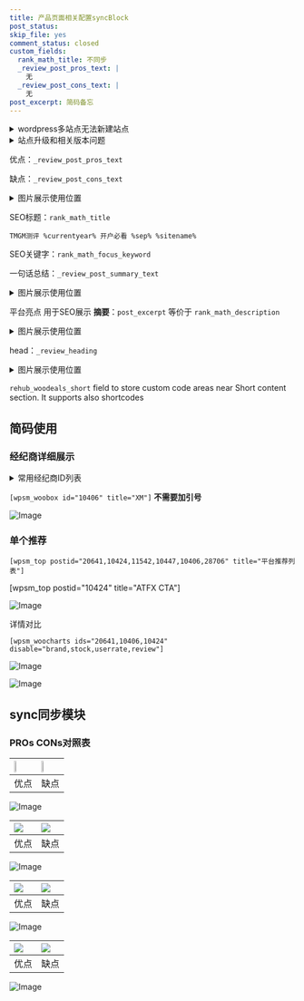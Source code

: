 ```yaml
---
title: 产品页面相关配置syncBlock
post_status: 
skip_file: yes
comment_status: closed
custom_fields:
  rank_math_title: 不同步
  _review_post_pros_text: |
    无
  _review_post_cons_text: |
    无
post_excerpt: 简码备忘
---
```

<details><summary>wordpress多站点无法新建站点</summary>

<li>和报错需要清理cookies一样的原因</li>
<li>wp-config.php里面<code>define( 'SUBDOMAIN_INSTALL', false );//子域名安装</code></li>
<li>新建子站点是用<code>define( 'SUBDOMAIN_INSTALL', true);//子域名安装</code> 完成以后，改成<code>false</code></li>
</details>

<details><summary>站点升级和相关版本问题</summary>

<p>wordpress：5.9.9
woocommerce：7.5.1
出现问题的地方：主题选项里面>><strong>Product layout >>compact style</strong></p>
<p>如何出现没有用过的字段 导致无法保存。先导出配置 然后进行修改，后面再次恢复即可。</p>
<p>出现部分字段无法显示时，需要返回默认布局后，对产品进行保存就好了。</p>
<p></p>
</details>

优点：`_review_post_pros_text`

缺点：`_review_post_cons_text`

<details><summary>图片展示使用位置</summary>

<img src="https://prod-files-secure.s3.us-west-2.amazonaws.com/39ed1227-6d7d-4570-be36-9ccd4a2c4241/f51d3d83-55d4-4bdf-9604-f37ec77ab556/Untitled.png?X-Amz-Algorithm=AWS4-HMAC-SHA256&X-Amz-Content-Sha256=UNSIGNED-PAYLOAD&X-Amz-Credential=ASIAZI2LB46645GWWMG3%2F20250602%2Fus-west-2%2Fs3%2Faws4_request&X-Amz-Date=20250602T045519Z&X-Amz-Expires=3600&X-Amz-Security-Token=IQoJb3JpZ2luX2VjEBwaCXVzLXdlc3QtMiJIMEYCIQCK%2FFCj5Xo0p4%2BgP0ZCxIe3ajglKyVBpdrK8WuqXjDmNQIhAL0o6k0uawSo7Gr9WrB8YuR10jxjKEV9eDat0TBgnPqbKogECOX%2F%2F%2F%2F%2F%2F%2F%2F%2F%2FwEQABoMNjM3NDIzMTgzODA1IgxwuGYEN4rG%2BuaTq9Mq3APkK7Ty8P42TRGOSQBsC4tFg%2BMAYXIqxg91Z8A28i25FxjEp67UntPhu22OO1YITCJzDlWKXQeWMbvRf26Qhywtgy%2Bn67vhqZobbCoFunXR6xwdu1%2BACYygHBg0TKzxiw%2BqQ3Pk8a80lSD%2BVCkZSz2YqfO33%2F3JmPJxrWCEDsAdZzhIfIeK9AbPkY%2BRyE4AEsUmLGYpXudbL1s0AvgO8YEJbkMCoExIdwOUokwsszZBTVllvIPaCbYstzzqWTdeEusgS6MDc540XaRIP8VxHJjR%2FB3CFKx2dpEQZp8C4ABPiE6yW%2FPHxzh%2FGS6neWWNc1c49v%2BFadjeXufhw1G1qyhFPlHS2EvKKCzlbKaXYYjNeeGnhz6679HIO%2ByISAngd%2BizEpbkXNP4hh8Rt543TFaF8DrSXv%2FxZOmU0IWHSimB9cwWcEcdEtYTIzP33a6OlNGRjCJSvwMutUCjF9TbwkNuyCbR34i%2Fx0%2F0mWs%2BswTNV1Sr6eAsDcQ8wxJMxt2DBW6OoQAgScd3WSwCprln%2BzsFXsT3p5t0CWkyjcp%2FZJtZSH7EKyMGBTzTzgsvECZ4G9EEbNAGDD%2BFmaWkIcyjKheQ%2F11Gzqkz8tuqV%2BO%2FZNU0hSEN9DTn0OIfXObXYDDdvfTBBjqkAfH%2F5jhGbgz%2BEOrNrFCk2YVQeZ0bcc5rDQ9I7R8T2kaGmBCifkvN9tQSB9Af61ws%2BrQEK0Ef2%2FWQwgOzWgr38hnrzFPr0RgZ4ZG3VtVtT%2F9cFjRiQ%2Bcn%2BrXtU2xBRrdsIF4R3B65Fplen%2BHg6tlmxEq5J2aL3e4Kzd2CpNzW4KywCObCT3meMYxHuaQmUVyvxdTk0b2DJwIHIgo0aPJwJIih3xAw&X-Amz-Signature=29ef4148feb4fb8a593e6301419c5dd084a4a008859c8ed15485fe61f5f0640c&X-Amz-SignedHeaders=host&x-id=GetObject" alt="Image">
</details>

SEO标题：`rank_math_title`

`TMGM测评 %currentyear% 开户必看 %sep% %sitename%`

SEO关键字：`rank_math_focus_keyword`

一句话总结：`_review_post_summary_text`

<details><summary>图片展示使用位置</summary>

<img src="https://prod-files-secure.s3.us-west-2.amazonaws.com/39ed1227-6d7d-4570-be36-9ccd4a2c4241/4b96a922-296c-4f4e-8630-d1c870cbce01/Untitled.png?X-Amz-Algorithm=AWS4-HMAC-SHA256&X-Amz-Content-Sha256=UNSIGNED-PAYLOAD&X-Amz-Credential=ASIAZI2LB466QTEIE4UD%2F20250602%2Fus-west-2%2Fs3%2Faws4_request&X-Amz-Date=20250602T045519Z&X-Amz-Expires=3600&X-Amz-Security-Token=IQoJb3JpZ2luX2VjEBwaCXVzLXdlc3QtMiJIMEYCIQCAAEuc9C2Hpc%2BXFKCDouxe8HuQVUacoDoOI%2FA17JWsYQIhAIOcerW%2BLemouaQUSbhVjETEwXK9Yfnju3Kb4U92vsFlKogECOX%2F%2F%2F%2F%2F%2F%2F%2F%2F%2FwEQABoMNjM3NDIzMTgzODA1Igxh1I8HDWUgUs9EUHwq3AMo1hFBfAC3mVMRBvuLjunoyZpJ2bS%2Fxl677TnfJjzIENvqfwCh4JOoISsCjEYzwtjKrQKFUdkaJipsQTS88RyvWzRiwe1z6C0A2NWWXlzVCuhDdhCH%2FJhZj2etE0lvsId1MDI59F2udA%2FDPJNCVTJSYcNKi3l7wcBkrqv5mg9WvYqzjemjYJrUnTVwyE0VPRNMOo9o5RKfZOBI0uIVI50unPDcn1uja6%2BHKViKlocHpHisQbHPvffWaEMQhmv%2FrsS5BQtFkgIjtj9c4yDVYnp%2BiDYA2KkAztUSNnk3tRm81RxZuFH%2FZ8hmX2xd3zkD5%2F8GPtkxwU1N466DGshf%2FM2rJ0rGVvBaZJMCYhQAWmxPQPfjLUHOwCDC0Babfaq9JRzryiTZsN3RxZL0y%2Bj2qFywo9pAe%2Bncj9la%2BRQY95MLnumSh9MU9YNpkmztYTZVYawAvCk7wSfI5G%2BjMWmcbguNw8O%2BdDazI4zlWd2M6D6B4UkRDmq5aGz8zz5ZzSj%2BeJJ%2BuVQ2UTC8fekozWd8lBMQ9iaCkf822%2Fb9qHr9I1oyPOPZeiT8wHMrkxcrsAkcgZ7VAd7hSeGhwBw9dF67FoevPbJNIbC9SQttRwb%2BipEwot7t4kAU4JyYf98i%2FDDzvfTBBjqkAemVv5Zj3JE8TAoyEcHj4bDGGdZLMWLIzl6zjwqiiFJ1HpmybqumirEXl34xXSqBM5NnRqCX1hKQYkfRpGzEHZZATGpVH7VPOn3bgCuTV9NDmWuwBFa9FqwdkhWIoo%2BoD9epSw17so3d0CeiexkUWTkL0Y3IHCdXX9U0WxUtuM%2FtcntbfICw89DZStjkYLvbRV0NulMa5rEyrdECJG9QmZ97NcBj&X-Amz-Signature=c7bd06bdbbbb29ee69142a88292e15d58ec18761ccb83369ae565dc75b68c263&X-Amz-SignedHeaders=host&x-id=GetObject" alt="Image">
</details>

平台亮点 用于SEO展示 **摘要**：`post_excerpt`  等价于 `rank_math_description`

<details><summary>图片展示使用位置</summary>

<img src="https://prod-files-secure.s3.us-west-2.amazonaws.com/39ed1227-6d7d-4570-be36-9ccd4a2c4241/1ee11f63-b60a-4dfe-a7a7-d58ff23b5d88/Untitled.png?X-Amz-Algorithm=AWS4-HMAC-SHA256&X-Amz-Content-Sha256=UNSIGNED-PAYLOAD&X-Amz-Credential=ASIAZI2LB466STOXKFR7%2F20250602%2Fus-west-2%2Fs3%2Faws4_request&X-Amz-Date=20250602T045523Z&X-Amz-Expires=3600&X-Amz-Security-Token=IQoJb3JpZ2luX2VjEBwaCXVzLXdlc3QtMiJHMEUCIQD5EpeVGl%2B%2BzLyEH5ek3D4ieFd%2B5G71L6uY7v%2FvWVNBiwIgAP9MamTOLH4F7B5F0%2F10toypBNIqwFPjfODXhKwOZosqiAQI5f%2F%2F%2F%2F%2F%2F%2F%2F%2F%2FARAAGgw2Mzc0MjMxODM4MDUiDEqGegrumUYzS0POrCrcA4A4zcWS4%2BDIq74cHncHwNZCxg80w3UIsYjot2kyN4vEuJii9ZGGVjTKTLtfwkURJX%2FLJnGBJiibPgdduIJ1Fkd9z0Eo6n0Si1yRxv%2Fyyin88PUZk7wnNY6lGxWE4uQvBeYSPnpid13vTQrGL%2BuVMe5igMGCtoIB4BUh0xKcZ6RHtaVrROPtQBi4213VWfX1OON5m%2BUUcqWvPE4ne1gO7LOHXkUpWdRZvc0WJLJ20HuidOg6v1XOkFfaZjR13qYOfyjucVFmtEvCEkSCZfwYyB69Zy6K6bTAIXKX0DfWWUlseZCSMUGKuEQdhstrGt4YPN6k3ZAjjf6%2FC3i7jzZoexZ7ro8AtFGeOEWM5FQJwiwdrJ7fktOjx9OrWgqBqJjlnWJsf6sBRBqCsokJ3uPtTT1FuSNdUou6PwL9eHYn%2BcJGYw%2B%2FUx3PIPq6rNvbiPiWoZktqcGD4oL%2BAWjYMbLB3t60xMnGvILJFpbDUPTojugqrZw34Odq8RzJQ%2Fbz5HWoLjlxrdbXiyBvSiKP7hx9C3seblwYXp2aZwvB6bZ%2Bm7g9L1sKIKle%2BNOqRAa24VESpgHM2i1x8OQpNevCsE46QNzyzscK5XobBbivl18rQSy2bAyI5r37hTRRuSyZMNG99MEGOqUBFU9qXO1mUDOEQwuxBdPvJGhKeM7ksGxpi56Wy2G%2FOsHi9LiAv4jj849R%2BDJyYXwdCQuxcI5Ck4Hppf%2Ba4jOMO8wYIWuyHCZypVbMJ9hZXqCxYLw3P2heAzFVzSV7J9CjL%2Bxikz7tuxEQFY9z7DvYrIewBBr78mxgw8rJNN605NlK1KZKexzK2SgGnrggOWLb0rhp5vnR6aG02PMBVgV%2Fo0PRDlgA&X-Amz-Signature=785c64646c121772b6bd51e4b97e2a3a18c4f6ce9eabfbb4b2e6cf5f83a5c98d&X-Amz-SignedHeaders=host&x-id=GetObject" alt="Image">
<img src="https://prod-files-secure.s3.us-west-2.amazonaws.com/39ed1227-6d7d-4570-be36-9ccd4a2c4241/ad4118b5-78d8-4fbe-801e-3b29b5d99c01/Untitled.png?X-Amz-Algorithm=AWS4-HMAC-SHA256&X-Amz-Content-Sha256=UNSIGNED-PAYLOAD&X-Amz-Credential=ASIAZI2LB466STOXKFR7%2F20250602%2Fus-west-2%2Fs3%2Faws4_request&X-Amz-Date=20250602T045523Z&X-Amz-Expires=3600&X-Amz-Security-Token=IQoJb3JpZ2luX2VjEBwaCXVzLXdlc3QtMiJHMEUCIQD5EpeVGl%2B%2BzLyEH5ek3D4ieFd%2B5G71L6uY7v%2FvWVNBiwIgAP9MamTOLH4F7B5F0%2F10toypBNIqwFPjfODXhKwOZosqiAQI5f%2F%2F%2F%2F%2F%2F%2F%2F%2F%2FARAAGgw2Mzc0MjMxODM4MDUiDEqGegrumUYzS0POrCrcA4A4zcWS4%2BDIq74cHncHwNZCxg80w3UIsYjot2kyN4vEuJii9ZGGVjTKTLtfwkURJX%2FLJnGBJiibPgdduIJ1Fkd9z0Eo6n0Si1yRxv%2Fyyin88PUZk7wnNY6lGxWE4uQvBeYSPnpid13vTQrGL%2BuVMe5igMGCtoIB4BUh0xKcZ6RHtaVrROPtQBi4213VWfX1OON5m%2BUUcqWvPE4ne1gO7LOHXkUpWdRZvc0WJLJ20HuidOg6v1XOkFfaZjR13qYOfyjucVFmtEvCEkSCZfwYyB69Zy6K6bTAIXKX0DfWWUlseZCSMUGKuEQdhstrGt4YPN6k3ZAjjf6%2FC3i7jzZoexZ7ro8AtFGeOEWM5FQJwiwdrJ7fktOjx9OrWgqBqJjlnWJsf6sBRBqCsokJ3uPtTT1FuSNdUou6PwL9eHYn%2BcJGYw%2B%2FUx3PIPq6rNvbiPiWoZktqcGD4oL%2BAWjYMbLB3t60xMnGvILJFpbDUPTojugqrZw34Odq8RzJQ%2Fbz5HWoLjlxrdbXiyBvSiKP7hx9C3seblwYXp2aZwvB6bZ%2Bm7g9L1sKIKle%2BNOqRAa24VESpgHM2i1x8OQpNevCsE46QNzyzscK5XobBbivl18rQSy2bAyI5r37hTRRuSyZMNG99MEGOqUBFU9qXO1mUDOEQwuxBdPvJGhKeM7ksGxpi56Wy2G%2FOsHi9LiAv4jj849R%2BDJyYXwdCQuxcI5Ck4Hppf%2Ba4jOMO8wYIWuyHCZypVbMJ9hZXqCxYLw3P2heAzFVzSV7J9CjL%2Bxikz7tuxEQFY9z7DvYrIewBBr78mxgw8rJNN605NlK1KZKexzK2SgGnrggOWLb0rhp5vnR6aG02PMBVgV%2Fo0PRDlgA&X-Amz-Signature=6be6b07b8a9502fc950c7c9aaa82eaebd494348dd9118648e225bef7081916ee&X-Amz-SignedHeaders=host&x-id=GetObject" alt="Image">
<img src="https://prod-files-secure.s3.us-west-2.amazonaws.com/39ed1227-6d7d-4570-be36-9ccd4a2c4241/a38cf7c9-a79c-4b64-9e94-13589fe0758b/Untitled.png?X-Amz-Algorithm=AWS4-HMAC-SHA256&X-Amz-Content-Sha256=UNSIGNED-PAYLOAD&X-Amz-Credential=ASIAZI2LB466STOXKFR7%2F20250602%2Fus-west-2%2Fs3%2Faws4_request&X-Amz-Date=20250602T045523Z&X-Amz-Expires=3600&X-Amz-Security-Token=IQoJb3JpZ2luX2VjEBwaCXVzLXdlc3QtMiJHMEUCIQD5EpeVGl%2B%2BzLyEH5ek3D4ieFd%2B5G71L6uY7v%2FvWVNBiwIgAP9MamTOLH4F7B5F0%2F10toypBNIqwFPjfODXhKwOZosqiAQI5f%2F%2F%2F%2F%2F%2F%2F%2F%2F%2FARAAGgw2Mzc0MjMxODM4MDUiDEqGegrumUYzS0POrCrcA4A4zcWS4%2BDIq74cHncHwNZCxg80w3UIsYjot2kyN4vEuJii9ZGGVjTKTLtfwkURJX%2FLJnGBJiibPgdduIJ1Fkd9z0Eo6n0Si1yRxv%2Fyyin88PUZk7wnNY6lGxWE4uQvBeYSPnpid13vTQrGL%2BuVMe5igMGCtoIB4BUh0xKcZ6RHtaVrROPtQBi4213VWfX1OON5m%2BUUcqWvPE4ne1gO7LOHXkUpWdRZvc0WJLJ20HuidOg6v1XOkFfaZjR13qYOfyjucVFmtEvCEkSCZfwYyB69Zy6K6bTAIXKX0DfWWUlseZCSMUGKuEQdhstrGt4YPN6k3ZAjjf6%2FC3i7jzZoexZ7ro8AtFGeOEWM5FQJwiwdrJ7fktOjx9OrWgqBqJjlnWJsf6sBRBqCsokJ3uPtTT1FuSNdUou6PwL9eHYn%2BcJGYw%2B%2FUx3PIPq6rNvbiPiWoZktqcGD4oL%2BAWjYMbLB3t60xMnGvILJFpbDUPTojugqrZw34Odq8RzJQ%2Fbz5HWoLjlxrdbXiyBvSiKP7hx9C3seblwYXp2aZwvB6bZ%2Bm7g9L1sKIKle%2BNOqRAa24VESpgHM2i1x8OQpNevCsE46QNzyzscK5XobBbivl18rQSy2bAyI5r37hTRRuSyZMNG99MEGOqUBFU9qXO1mUDOEQwuxBdPvJGhKeM7ksGxpi56Wy2G%2FOsHi9LiAv4jj849R%2BDJyYXwdCQuxcI5Ck4Hppf%2Ba4jOMO8wYIWuyHCZypVbMJ9hZXqCxYLw3P2heAzFVzSV7J9CjL%2Bxikz7tuxEQFY9z7DvYrIewBBr78mxgw8rJNN605NlK1KZKexzK2SgGnrggOWLb0rhp5vnR6aG02PMBVgV%2Fo0PRDlgA&X-Amz-Signature=095ed906f181609d660024c911b177d88b9d8eee390b95dc60813cce6dc5da85&X-Amz-SignedHeaders=host&x-id=GetObject" alt="Image">
<img src="https://prod-files-secure.s3.us-west-2.amazonaws.com/39ed1227-6d7d-4570-be36-9ccd4a2c4241/7da6fc1e-d2ac-42ae-8c75-cb5749aa18f6/Untitled.png?X-Amz-Algorithm=AWS4-HMAC-SHA256&X-Amz-Content-Sha256=UNSIGNED-PAYLOAD&X-Amz-Credential=ASIAZI2LB466STOXKFR7%2F20250602%2Fus-west-2%2Fs3%2Faws4_request&X-Amz-Date=20250602T045523Z&X-Amz-Expires=3600&X-Amz-Security-Token=IQoJb3JpZ2luX2VjEBwaCXVzLXdlc3QtMiJHMEUCIQD5EpeVGl%2B%2BzLyEH5ek3D4ieFd%2B5G71L6uY7v%2FvWVNBiwIgAP9MamTOLH4F7B5F0%2F10toypBNIqwFPjfODXhKwOZosqiAQI5f%2F%2F%2F%2F%2F%2F%2F%2F%2F%2FARAAGgw2Mzc0MjMxODM4MDUiDEqGegrumUYzS0POrCrcA4A4zcWS4%2BDIq74cHncHwNZCxg80w3UIsYjot2kyN4vEuJii9ZGGVjTKTLtfwkURJX%2FLJnGBJiibPgdduIJ1Fkd9z0Eo6n0Si1yRxv%2Fyyin88PUZk7wnNY6lGxWE4uQvBeYSPnpid13vTQrGL%2BuVMe5igMGCtoIB4BUh0xKcZ6RHtaVrROPtQBi4213VWfX1OON5m%2BUUcqWvPE4ne1gO7LOHXkUpWdRZvc0WJLJ20HuidOg6v1XOkFfaZjR13qYOfyjucVFmtEvCEkSCZfwYyB69Zy6K6bTAIXKX0DfWWUlseZCSMUGKuEQdhstrGt4YPN6k3ZAjjf6%2FC3i7jzZoexZ7ro8AtFGeOEWM5FQJwiwdrJ7fktOjx9OrWgqBqJjlnWJsf6sBRBqCsokJ3uPtTT1FuSNdUou6PwL9eHYn%2BcJGYw%2B%2FUx3PIPq6rNvbiPiWoZktqcGD4oL%2BAWjYMbLB3t60xMnGvILJFpbDUPTojugqrZw34Odq8RzJQ%2Fbz5HWoLjlxrdbXiyBvSiKP7hx9C3seblwYXp2aZwvB6bZ%2Bm7g9L1sKIKle%2BNOqRAa24VESpgHM2i1x8OQpNevCsE46QNzyzscK5XobBbivl18rQSy2bAyI5r37hTRRuSyZMNG99MEGOqUBFU9qXO1mUDOEQwuxBdPvJGhKeM7ksGxpi56Wy2G%2FOsHi9LiAv4jj849R%2BDJyYXwdCQuxcI5Ck4Hppf%2Ba4jOMO8wYIWuyHCZypVbMJ9hZXqCxYLw3P2heAzFVzSV7J9CjL%2Bxikz7tuxEQFY9z7DvYrIewBBr78mxgw8rJNN605NlK1KZKexzK2SgGnrggOWLb0rhp5vnR6aG02PMBVgV%2Fo0PRDlgA&X-Amz-Signature=96e1e7ea50377146cc6d20bc88f9f2796995df036b02a63bbc6d70cc9787be84&X-Amz-SignedHeaders=host&x-id=GetObject" alt="Image">
<img src="https://prod-files-secure.s3.us-west-2.amazonaws.com/39ed1227-6d7d-4570-be36-9ccd4a2c4241/7e97f40a-eaee-47f5-b2f9-475f96808fa7/Untitled.png?X-Amz-Algorithm=AWS4-HMAC-SHA256&X-Amz-Content-Sha256=UNSIGNED-PAYLOAD&X-Amz-Credential=ASIAZI2LB466STOXKFR7%2F20250602%2Fus-west-2%2Fs3%2Faws4_request&X-Amz-Date=20250602T045523Z&X-Amz-Expires=3600&X-Amz-Security-Token=IQoJb3JpZ2luX2VjEBwaCXVzLXdlc3QtMiJHMEUCIQD5EpeVGl%2B%2BzLyEH5ek3D4ieFd%2B5G71L6uY7v%2FvWVNBiwIgAP9MamTOLH4F7B5F0%2F10toypBNIqwFPjfODXhKwOZosqiAQI5f%2F%2F%2F%2F%2F%2F%2F%2F%2F%2FARAAGgw2Mzc0MjMxODM4MDUiDEqGegrumUYzS0POrCrcA4A4zcWS4%2BDIq74cHncHwNZCxg80w3UIsYjot2kyN4vEuJii9ZGGVjTKTLtfwkURJX%2FLJnGBJiibPgdduIJ1Fkd9z0Eo6n0Si1yRxv%2Fyyin88PUZk7wnNY6lGxWE4uQvBeYSPnpid13vTQrGL%2BuVMe5igMGCtoIB4BUh0xKcZ6RHtaVrROPtQBi4213VWfX1OON5m%2BUUcqWvPE4ne1gO7LOHXkUpWdRZvc0WJLJ20HuidOg6v1XOkFfaZjR13qYOfyjucVFmtEvCEkSCZfwYyB69Zy6K6bTAIXKX0DfWWUlseZCSMUGKuEQdhstrGt4YPN6k3ZAjjf6%2FC3i7jzZoexZ7ro8AtFGeOEWM5FQJwiwdrJ7fktOjx9OrWgqBqJjlnWJsf6sBRBqCsokJ3uPtTT1FuSNdUou6PwL9eHYn%2BcJGYw%2B%2FUx3PIPq6rNvbiPiWoZktqcGD4oL%2BAWjYMbLB3t60xMnGvILJFpbDUPTojugqrZw34Odq8RzJQ%2Fbz5HWoLjlxrdbXiyBvSiKP7hx9C3seblwYXp2aZwvB6bZ%2Bm7g9L1sKIKle%2BNOqRAa24VESpgHM2i1x8OQpNevCsE46QNzyzscK5XobBbivl18rQSy2bAyI5r37hTRRuSyZMNG99MEGOqUBFU9qXO1mUDOEQwuxBdPvJGhKeM7ksGxpi56Wy2G%2FOsHi9LiAv4jj849R%2BDJyYXwdCQuxcI5Ck4Hppf%2Ba4jOMO8wYIWuyHCZypVbMJ9hZXqCxYLw3P2heAzFVzSV7J9CjL%2Bxikz7tuxEQFY9z7DvYrIewBBr78mxgw8rJNN605NlK1KZKexzK2SgGnrggOWLb0rhp5vnR6aG02PMBVgV%2Fo0PRDlgA&X-Amz-Signature=8d90b88a7b8325c9d0476d61a48b069499bfcc87ec9e63308a427933b115fee1&X-Amz-SignedHeaders=host&x-id=GetObject" alt="Image">
</details>

head：`_review_heading`

<details><summary>图片展示使用位置</summary>

<img src="https://prod-files-secure.s3.us-west-2.amazonaws.com/39ed1227-6d7d-4570-be36-9ccd4a2c4241/3a4650ad-9887-415c-889a-edd51fa54f27/Untitled.png?X-Amz-Algorithm=AWS4-HMAC-SHA256&X-Amz-Content-Sha256=UNSIGNED-PAYLOAD&X-Amz-Credential=ASIAZI2LB466YUJW7NYY%2F20250602%2Fus-west-2%2Fs3%2Faws4_request&X-Amz-Date=20250602T045523Z&X-Amz-Expires=3600&X-Amz-Security-Token=IQoJb3JpZ2luX2VjEBwaCXVzLXdlc3QtMiJHMEUCIHgIyoeuf0MnqsJAgTzUsHs%2FsLoBFQPq68UKeiYFY6cwAiEAgiGrwlnfjz0XxHEIhyv0xhdj3HpgqpUELmjurfO2EcYqiAQI5f%2F%2F%2F%2F%2F%2F%2F%2F%2F%2FARAAGgw2Mzc0MjMxODM4MDUiDFD1cxacOenQrZwvHyrcA%2FjmR2VZe30Bt5QtLcPoPk%2BuyQFh5ZPfcAFpkp4gqgud6zJ9mn%2BDUYPPUa2i8b4xmmgQkB8zRC87xOcPQCfKZR7ybvBjKng8ejuYIsVjhZ8G3FraMu23LPq3Aq1YTDkgtdpjF0wBY4I1FNjzW77YJSVyUV4mIfVKqJTWeIKIK0fjFCDgApN7zK6RKz7xdPKAQGljeBvTynlfxEBfQ8g9N6d9F9FE%2B1uv%2B3nPTvV4XidkylJNlOgWxTvCQqf87wH%2F39yt4%2F5PYyJALDPCHOwKituol9ggN6ULtOHAjKj%2BQxDWDGu1bfhzkVCH2Y3ADZ81X2bYjF5d03Jdb1Qhpyc83nD0kLoZ%2FfgYOByH61UG0SlKxPtp%2F96GtbAVLV1lb91SXeR8S0ToRzhabKcjzHUYhqM1qHG098WgBfafWB6q2F8IrJsFeMy24ldnXqM1f7oja4vTUmm5TZJS87u9bjGg8ntRk60uaNv59lTnt%2FoaxW%2BxpHnwwtFfKat5erWG5veuHQFcUVJBxWvOPbw%2BWs%2BV%2BKp%2BJmgL2X895xqT5H39fjmBb7sugaFZGVQjkq42rrIpnVsIRPxHHO8ILmaFpgnXj3neuwGtpBORtXG5hWJpEveHvUlqPRLYXsK%2FKjCMMKO99MEGOqUBzb3LezD5bDZil2B%2BJR0vUf0IT2D8NfDTWsgeH2YozOFrAF0UjCjQicdX1FSd0Lo684G8gJL0JtEaLWCtd8wxRvhR7ML86u%2FqH73%2Bxw58tsaHvr%2Bavhiwf%2BpgypG6yeaiT%2FkbDI8xdBj4VsVXwPkzfj26hWIYbT9iZdBBaWSz6aYwDJP0oNbzLytEQStYZipSjrjBNwAv1hI0MkFvF4HRZpTdOtzb&X-Amz-Signature=db4d331d5fa21c8abd0850d777d75b30ee379123d4fd49891dfa337098b5fc8d&X-Amz-SignedHeaders=host&x-id=GetObject" alt="Image">
</details>

`rehub_woodeals_short`	field to store custom code areas near Short content section. It supports also shortcodes



## 简码使用

### 经纪商详细展示

<details><summary>常用经纪商ID列表</summary>

<pre><code class="php">嘉盛 ===> 20641  [wpsm_woobox id="20641" title="嘉盛"]
易信easymarkets ===> 11542  [wpsm_woobox id="11542" title="易信easymarkets"]
ATFX外汇 ===> 10424  [wpsm_woobox id="10424" title="ATFX"]
XM ===> 10406  [wpsm_woobox id="10406" title="XM"]
TMGM ===> 29622  [wpsm_woobox id="29622" title="TMGM"]
HYCM ===> 10447  [wpsm_woobox id="10447" title="HYCM"]
fpmarkets澳福外汇 ===> 20639  [wpsm_woobox id="20639" title="fpmarkets澳福外汇"]</code></pre>
</details>

`[wpsm_woobox id="10406" title="XM"]` **不需要加引号**

![Image](https://prod-files-secure.s3.us-west-2.amazonaws.com/39ed1227-6d7d-4570-be36-9ccd4a2c4241/4f898f9d-0fa7-4e43-acd3-ac6bc7be575a/Untitled.png?X-Amz-Algorithm=AWS4-HMAC-SHA256&X-Amz-Content-Sha256=UNSIGNED-PAYLOAD&X-Amz-Credential=ASIAZI2LB466URZ6CS2F%2F20250602%2Fus-west-2%2Fs3%2Faws4_request&X-Amz-Date=20250602T045517Z&X-Amz-Expires=3600&X-Amz-Security-Token=IQoJb3JpZ2luX2VjEBwaCXVzLXdlc3QtMiJGMEQCIEhd%2FcQ5ZkvFovURhb%2ByNKKsFuNrKFjGEkvaKh%2Byp7RSAiB9UriDmGSFWYcgCKkMgXCToYvu7WpctFRQZwar694sGiqIBAjl%2F%2F%2F%2F%2F%2F%2F%2F%2F%2F8BEAAaDDYzNzQyMzE4MzgwNSIM5tqK5zqw0XyiAW17KtwDFcYcChUeDKwhTuFYB81QePdoP2xFBwBS2JIyTjBxRnEHSfmhlMC2GCoTHeS8r1Stds77iK6OEtsEBeYSz8K8gklcyKd%2FTPQ8DcXZ4Jm4w%2BPzYd1SsEWf33cMvrHMqcjWxgz8%2B%2BYN8U4S56YiIUTxaPn85UtSKg6%2BBxVwfEXVBJhry8lr6vmwxBZfELrj%2FMXLYTbt4oMgBKFr8OUWkvQQL5UC%2B0THsejf5j5ifF%2FcFt3TK%2FT7xdTsSkZ5b3H5eburHc0pxPffPbtv2xbbb1cGcONU44mhdzmaQkn9PZAOK4akNenNqRzARts2uGqZ5b8dHB9qVJI2AiGDWfJ23JVFWbr7kJeRBgwSX8M3MaT612pBO4OvVnKptWQwHErmdrfj1YU%2B7CvSKrTGlBD9B6iHqOJ5LXRu%2B2DS2U%2BZEBS5CISFCIV0M9zYGf5xGnkfcscj6aDbJFZ547lKNndqjYYFUoTZRADob0GRk82XJshZm%2FTp0YC1BOKg5O%2BEu2IZMnfc4MihfUyXH2Xl49jYJ5%2FXexbGbyCUCDvJxAY3ZVFlGwMu1L%2FkKKPzIKwops2qOKp%2F00SnUo19hL0ik8vOrDkl7RSQ8ljQ2%2FOepK8XFxCCYkRt1MeuhaOa1r9vZq0wvb30wQY6pgFMEIdHwPxHR%2BTit7xQTFRyEHZBMoItBTHZsnoz2SQ5GWS5U88GYxHIUsCVyE6V9%2FChceD2njiLAX6%2BmwlbI3sE0tXBjnHdPoH7XvHehiPNIaJ7cT4XyMvmQ2ZVj2WJWfocYO0t5b7Poj9IVzkGTW%2FwUsZ3tB0pQQROVNVRgb1cX9Vy3cWePOvpLj2Nl1PiEzvhDKjsQBanKu0hx%2FFMx057dpybtAW4&X-Amz-Signature=d3c37083def6922048af980102b089a7e7b25b5f02265adff1e0d45f46fca65a&X-Amz-SignedHeaders=host&x-id=GetObject)

### 单个推荐
`[wpsm_top postid="20641,10424,11542,10447,10406,28706" title="平台推荐列表"]`

[wpsm_top postid="10424" title="ATFX CTA"]

![Image](https://prod-files-secure.s3.us-west-2.amazonaws.com/39ed1227-6d7d-4570-be36-9ccd4a2c4241/5ac620dc-51a8-48b6-b55d-91f47299193c/Untitled.png?X-Amz-Algorithm=AWS4-HMAC-SHA256&X-Amz-Content-Sha256=UNSIGNED-PAYLOAD&X-Amz-Credential=ASIAZI2LB466URZ6CS2F%2F20250602%2Fus-west-2%2Fs3%2Faws4_request&X-Amz-Date=20250602T045517Z&X-Amz-Expires=3600&X-Amz-Security-Token=IQoJb3JpZ2luX2VjEBwaCXVzLXdlc3QtMiJGMEQCIEhd%2FcQ5ZkvFovURhb%2ByNKKsFuNrKFjGEkvaKh%2Byp7RSAiB9UriDmGSFWYcgCKkMgXCToYvu7WpctFRQZwar694sGiqIBAjl%2F%2F%2F%2F%2F%2F%2F%2F%2F%2F8BEAAaDDYzNzQyMzE4MzgwNSIM5tqK5zqw0XyiAW17KtwDFcYcChUeDKwhTuFYB81QePdoP2xFBwBS2JIyTjBxRnEHSfmhlMC2GCoTHeS8r1Stds77iK6OEtsEBeYSz8K8gklcyKd%2FTPQ8DcXZ4Jm4w%2BPzYd1SsEWf33cMvrHMqcjWxgz8%2B%2BYN8U4S56YiIUTxaPn85UtSKg6%2BBxVwfEXVBJhry8lr6vmwxBZfELrj%2FMXLYTbt4oMgBKFr8OUWkvQQL5UC%2B0THsejf5j5ifF%2FcFt3TK%2FT7xdTsSkZ5b3H5eburHc0pxPffPbtv2xbbb1cGcONU44mhdzmaQkn9PZAOK4akNenNqRzARts2uGqZ5b8dHB9qVJI2AiGDWfJ23JVFWbr7kJeRBgwSX8M3MaT612pBO4OvVnKptWQwHErmdrfj1YU%2B7CvSKrTGlBD9B6iHqOJ5LXRu%2B2DS2U%2BZEBS5CISFCIV0M9zYGf5xGnkfcscj6aDbJFZ547lKNndqjYYFUoTZRADob0GRk82XJshZm%2FTp0YC1BOKg5O%2BEu2IZMnfc4MihfUyXH2Xl49jYJ5%2FXexbGbyCUCDvJxAY3ZVFlGwMu1L%2FkKKPzIKwops2qOKp%2F00SnUo19hL0ik8vOrDkl7RSQ8ljQ2%2FOepK8XFxCCYkRt1MeuhaOa1r9vZq0wvb30wQY6pgFMEIdHwPxHR%2BTit7xQTFRyEHZBMoItBTHZsnoz2SQ5GWS5U88GYxHIUsCVyE6V9%2FChceD2njiLAX6%2BmwlbI3sE0tXBjnHdPoH7XvHehiPNIaJ7cT4XyMvmQ2ZVj2WJWfocYO0t5b7Poj9IVzkGTW%2FwUsZ3tB0pQQROVNVRgb1cX9Vy3cWePOvpLj2Nl1PiEzvhDKjsQBanKu0hx%2FFMx057dpybtAW4&X-Amz-Signature=b2a842fb368b4b8c1c9953db2790c6d1c2f7e7457201323d795bf6e946deed1a&X-Amz-SignedHeaders=host&x-id=GetObject)

详情对比

`[wpsm_woocharts ids="20641,10406,10424" disable="brand,stock,userrate,review"]`

![Image](https://prod-files-secure.s3.us-west-2.amazonaws.com/39ed1227-6d7d-4570-be36-9ccd4a2c4241/bf3ba45f-b9f3-4295-8aef-b4a495fd25f4/Untitled.png?X-Amz-Algorithm=AWS4-HMAC-SHA256&X-Amz-Content-Sha256=UNSIGNED-PAYLOAD&X-Amz-Credential=ASIAZI2LB466URZ6CS2F%2F20250602%2Fus-west-2%2Fs3%2Faws4_request&X-Amz-Date=20250602T045517Z&X-Amz-Expires=3600&X-Amz-Security-Token=IQoJb3JpZ2luX2VjEBwaCXVzLXdlc3QtMiJGMEQCIEhd%2FcQ5ZkvFovURhb%2ByNKKsFuNrKFjGEkvaKh%2Byp7RSAiB9UriDmGSFWYcgCKkMgXCToYvu7WpctFRQZwar694sGiqIBAjl%2F%2F%2F%2F%2F%2F%2F%2F%2F%2F8BEAAaDDYzNzQyMzE4MzgwNSIM5tqK5zqw0XyiAW17KtwDFcYcChUeDKwhTuFYB81QePdoP2xFBwBS2JIyTjBxRnEHSfmhlMC2GCoTHeS8r1Stds77iK6OEtsEBeYSz8K8gklcyKd%2FTPQ8DcXZ4Jm4w%2BPzYd1SsEWf33cMvrHMqcjWxgz8%2B%2BYN8U4S56YiIUTxaPn85UtSKg6%2BBxVwfEXVBJhry8lr6vmwxBZfELrj%2FMXLYTbt4oMgBKFr8OUWkvQQL5UC%2B0THsejf5j5ifF%2FcFt3TK%2FT7xdTsSkZ5b3H5eburHc0pxPffPbtv2xbbb1cGcONU44mhdzmaQkn9PZAOK4akNenNqRzARts2uGqZ5b8dHB9qVJI2AiGDWfJ23JVFWbr7kJeRBgwSX8M3MaT612pBO4OvVnKptWQwHErmdrfj1YU%2B7CvSKrTGlBD9B6iHqOJ5LXRu%2B2DS2U%2BZEBS5CISFCIV0M9zYGf5xGnkfcscj6aDbJFZ547lKNndqjYYFUoTZRADob0GRk82XJshZm%2FTp0YC1BOKg5O%2BEu2IZMnfc4MihfUyXH2Xl49jYJ5%2FXexbGbyCUCDvJxAY3ZVFlGwMu1L%2FkKKPzIKwops2qOKp%2F00SnUo19hL0ik8vOrDkl7RSQ8ljQ2%2FOepK8XFxCCYkRt1MeuhaOa1r9vZq0wvb30wQY6pgFMEIdHwPxHR%2BTit7xQTFRyEHZBMoItBTHZsnoz2SQ5GWS5U88GYxHIUsCVyE6V9%2FChceD2njiLAX6%2BmwlbI3sE0tXBjnHdPoH7XvHehiPNIaJ7cT4XyMvmQ2ZVj2WJWfocYO0t5b7Poj9IVzkGTW%2FwUsZ3tB0pQQROVNVRgb1cX9Vy3cWePOvpLj2Nl1PiEzvhDKjsQBanKu0hx%2FFMx057dpybtAW4&X-Amz-Signature=1f088c0da2db9239eb906304bee5882a1c7eb34ff3a332a2e49411a3139f20d8&X-Amz-SignedHeaders=host&x-id=GetObject)

![Image](https://prod-files-secure.s3.us-west-2.amazonaws.com/39ed1227-6d7d-4570-be36-9ccd4a2c4241/30bc56ef-f383-4b48-9768-2ebc9e436ec0/Untitled.png?X-Amz-Algorithm=AWS4-HMAC-SHA256&X-Amz-Content-Sha256=UNSIGNED-PAYLOAD&X-Amz-Credential=ASIAZI2LB466URZ6CS2F%2F20250602%2Fus-west-2%2Fs3%2Faws4_request&X-Amz-Date=20250602T045517Z&X-Amz-Expires=3600&X-Amz-Security-Token=IQoJb3JpZ2luX2VjEBwaCXVzLXdlc3QtMiJGMEQCIEhd%2FcQ5ZkvFovURhb%2ByNKKsFuNrKFjGEkvaKh%2Byp7RSAiB9UriDmGSFWYcgCKkMgXCToYvu7WpctFRQZwar694sGiqIBAjl%2F%2F%2F%2F%2F%2F%2F%2F%2F%2F8BEAAaDDYzNzQyMzE4MzgwNSIM5tqK5zqw0XyiAW17KtwDFcYcChUeDKwhTuFYB81QePdoP2xFBwBS2JIyTjBxRnEHSfmhlMC2GCoTHeS8r1Stds77iK6OEtsEBeYSz8K8gklcyKd%2FTPQ8DcXZ4Jm4w%2BPzYd1SsEWf33cMvrHMqcjWxgz8%2B%2BYN8U4S56YiIUTxaPn85UtSKg6%2BBxVwfEXVBJhry8lr6vmwxBZfELrj%2FMXLYTbt4oMgBKFr8OUWkvQQL5UC%2B0THsejf5j5ifF%2FcFt3TK%2FT7xdTsSkZ5b3H5eburHc0pxPffPbtv2xbbb1cGcONU44mhdzmaQkn9PZAOK4akNenNqRzARts2uGqZ5b8dHB9qVJI2AiGDWfJ23JVFWbr7kJeRBgwSX8M3MaT612pBO4OvVnKptWQwHErmdrfj1YU%2B7CvSKrTGlBD9B6iHqOJ5LXRu%2B2DS2U%2BZEBS5CISFCIV0M9zYGf5xGnkfcscj6aDbJFZ547lKNndqjYYFUoTZRADob0GRk82XJshZm%2FTp0YC1BOKg5O%2BEu2IZMnfc4MihfUyXH2Xl49jYJ5%2FXexbGbyCUCDvJxAY3ZVFlGwMu1L%2FkKKPzIKwops2qOKp%2F00SnUo19hL0ik8vOrDkl7RSQ8ljQ2%2FOepK8XFxCCYkRt1MeuhaOa1r9vZq0wvb30wQY6pgFMEIdHwPxHR%2BTit7xQTFRyEHZBMoItBTHZsnoz2SQ5GWS5U88GYxHIUsCVyE6V9%2FChceD2njiLAX6%2BmwlbI3sE0tXBjnHdPoH7XvHehiPNIaJ7cT4XyMvmQ2ZVj2WJWfocYO0t5b7Poj9IVzkGTW%2FwUsZ3tB0pQQROVNVRgb1cX9Vy3cWePOvpLj2Nl1PiEzvhDKjsQBanKu0hx%2FFMx057dpybtAW4&X-Amz-Signature=77364a0bd809cea26fb31b1e7cd00eea8e8880a43a92b67e7e1876b761b6a8f3&X-Amz-SignedHeaders=host&x-id=GetObject)

## sync同步模块

### PROs CONs对照表

| <img src="https://cdn.ifttt.fun/gh/jarlin8/OSS@main/icons/customize/pros.svg" height="auto" width="37.3%"> | <img src="https://cdn.ifttt.fun/gh/jarlin8/OSS@main/icons/customize/cons.svg" height="auto" width="28.8%"> |
| :--- | :--- |
| 优点 | 缺点 |

![Image](https://prod-files-secure.s3.us-west-2.amazonaws.com/39ed1227-6d7d-4570-be36-9ccd4a2c4241/8742b755-dfb5-4004-9a5f-d6e561664bd8/Untitled.png?X-Amz-Algorithm=AWS4-HMAC-SHA256&X-Amz-Content-Sha256=UNSIGNED-PAYLOAD&X-Amz-Credential=ASIAZI2LB466URZ6CS2F%2F20250602%2Fus-west-2%2Fs3%2Faws4_request&X-Amz-Date=20250602T045517Z&X-Amz-Expires=3600&X-Amz-Security-Token=IQoJb3JpZ2luX2VjEBwaCXVzLXdlc3QtMiJGMEQCIEhd%2FcQ5ZkvFovURhb%2ByNKKsFuNrKFjGEkvaKh%2Byp7RSAiB9UriDmGSFWYcgCKkMgXCToYvu7WpctFRQZwar694sGiqIBAjl%2F%2F%2F%2F%2F%2F%2F%2F%2F%2F8BEAAaDDYzNzQyMzE4MzgwNSIM5tqK5zqw0XyiAW17KtwDFcYcChUeDKwhTuFYB81QePdoP2xFBwBS2JIyTjBxRnEHSfmhlMC2GCoTHeS8r1Stds77iK6OEtsEBeYSz8K8gklcyKd%2FTPQ8DcXZ4Jm4w%2BPzYd1SsEWf33cMvrHMqcjWxgz8%2B%2BYN8U4S56YiIUTxaPn85UtSKg6%2BBxVwfEXVBJhry8lr6vmwxBZfELrj%2FMXLYTbt4oMgBKFr8OUWkvQQL5UC%2B0THsejf5j5ifF%2FcFt3TK%2FT7xdTsSkZ5b3H5eburHc0pxPffPbtv2xbbb1cGcONU44mhdzmaQkn9PZAOK4akNenNqRzARts2uGqZ5b8dHB9qVJI2AiGDWfJ23JVFWbr7kJeRBgwSX8M3MaT612pBO4OvVnKptWQwHErmdrfj1YU%2B7CvSKrTGlBD9B6iHqOJ5LXRu%2B2DS2U%2BZEBS5CISFCIV0M9zYGf5xGnkfcscj6aDbJFZ547lKNndqjYYFUoTZRADob0GRk82XJshZm%2FTp0YC1BOKg5O%2BEu2IZMnfc4MihfUyXH2Xl49jYJ5%2FXexbGbyCUCDvJxAY3ZVFlGwMu1L%2FkKKPzIKwops2qOKp%2F00SnUo19hL0ik8vOrDkl7RSQ8ljQ2%2FOepK8XFxCCYkRt1MeuhaOa1r9vZq0wvb30wQY6pgFMEIdHwPxHR%2BTit7xQTFRyEHZBMoItBTHZsnoz2SQ5GWS5U88GYxHIUsCVyE6V9%2FChceD2njiLAX6%2BmwlbI3sE0tXBjnHdPoH7XvHehiPNIaJ7cT4XyMvmQ2ZVj2WJWfocYO0t5b7Poj9IVzkGTW%2FwUsZ3tB0pQQROVNVRgb1cX9Vy3cWePOvpLj2Nl1PiEzvhDKjsQBanKu0hx%2FFMx057dpybtAW4&X-Amz-Signature=fd9d2585347cfa7bb4f460c276149f709450f20f43e351db0051bdd7846715b6&X-Amz-SignedHeaders=host&x-id=GetObject)

| <img src="https://cdn.ifttt.fun/gh/jarlin8/OSS@main/icons/customize/pros1.svg" height="auto"> | <img src="https://cdn.ifttt.fun/gh/jarlin8/OSS@main/icons/customize/cons1.svg" height="auto"> |
| :--- | :--- |
| 优点 | 缺点 |

![Image](https://prod-files-secure.s3.us-west-2.amazonaws.com/39ed1227-6d7d-4570-be36-9ccd4a2c4241/806358f8-c9c4-4e17-bb35-c6c76a5397a5/Untitled.png?X-Amz-Algorithm=AWS4-HMAC-SHA256&X-Amz-Content-Sha256=UNSIGNED-PAYLOAD&X-Amz-Credential=ASIAZI2LB466URZ6CS2F%2F20250602%2Fus-west-2%2Fs3%2Faws4_request&X-Amz-Date=20250602T045517Z&X-Amz-Expires=3600&X-Amz-Security-Token=IQoJb3JpZ2luX2VjEBwaCXVzLXdlc3QtMiJGMEQCIEhd%2FcQ5ZkvFovURhb%2ByNKKsFuNrKFjGEkvaKh%2Byp7RSAiB9UriDmGSFWYcgCKkMgXCToYvu7WpctFRQZwar694sGiqIBAjl%2F%2F%2F%2F%2F%2F%2F%2F%2F%2F8BEAAaDDYzNzQyMzE4MzgwNSIM5tqK5zqw0XyiAW17KtwDFcYcChUeDKwhTuFYB81QePdoP2xFBwBS2JIyTjBxRnEHSfmhlMC2GCoTHeS8r1Stds77iK6OEtsEBeYSz8K8gklcyKd%2FTPQ8DcXZ4Jm4w%2BPzYd1SsEWf33cMvrHMqcjWxgz8%2B%2BYN8U4S56YiIUTxaPn85UtSKg6%2BBxVwfEXVBJhry8lr6vmwxBZfELrj%2FMXLYTbt4oMgBKFr8OUWkvQQL5UC%2B0THsejf5j5ifF%2FcFt3TK%2FT7xdTsSkZ5b3H5eburHc0pxPffPbtv2xbbb1cGcONU44mhdzmaQkn9PZAOK4akNenNqRzARts2uGqZ5b8dHB9qVJI2AiGDWfJ23JVFWbr7kJeRBgwSX8M3MaT612pBO4OvVnKptWQwHErmdrfj1YU%2B7CvSKrTGlBD9B6iHqOJ5LXRu%2B2DS2U%2BZEBS5CISFCIV0M9zYGf5xGnkfcscj6aDbJFZ547lKNndqjYYFUoTZRADob0GRk82XJshZm%2FTp0YC1BOKg5O%2BEu2IZMnfc4MihfUyXH2Xl49jYJ5%2FXexbGbyCUCDvJxAY3ZVFlGwMu1L%2FkKKPzIKwops2qOKp%2F00SnUo19hL0ik8vOrDkl7RSQ8ljQ2%2FOepK8XFxCCYkRt1MeuhaOa1r9vZq0wvb30wQY6pgFMEIdHwPxHR%2BTit7xQTFRyEHZBMoItBTHZsnoz2SQ5GWS5U88GYxHIUsCVyE6V9%2FChceD2njiLAX6%2BmwlbI3sE0tXBjnHdPoH7XvHehiPNIaJ7cT4XyMvmQ2ZVj2WJWfocYO0t5b7Poj9IVzkGTW%2FwUsZ3tB0pQQROVNVRgb1cX9Vy3cWePOvpLj2Nl1PiEzvhDKjsQBanKu0hx%2FFMx057dpybtAW4&X-Amz-Signature=4561055ed926f9f5a0424b735fd840d983224059970ed4ece0730f52360b1deb&X-Amz-SignedHeaders=host&x-id=GetObject)

| <img src="https://cdn.ifttt.fun/gh/jarlin8/OSS@main/icons/customize/pros2.svg" height="auto"> | <img src="https://cdn.ifttt.fun/gh/jarlin8/OSS@main/icons/customize/cons2.svg" height="auto"> |
| :--- | :--- |
| 优点 | 缺点 |

![Image](https://prod-files-secure.s3.us-west-2.amazonaws.com/39ed1227-6d7d-4570-be36-9ccd4a2c4241/a9245ec9-70dd-4005-b534-0d54315fc5f3/Untitled.png?X-Amz-Algorithm=AWS4-HMAC-SHA256&X-Amz-Content-Sha256=UNSIGNED-PAYLOAD&X-Amz-Credential=ASIAZI2LB466URZ6CS2F%2F20250602%2Fus-west-2%2Fs3%2Faws4_request&X-Amz-Date=20250602T045517Z&X-Amz-Expires=3600&X-Amz-Security-Token=IQoJb3JpZ2luX2VjEBwaCXVzLXdlc3QtMiJGMEQCIEhd%2FcQ5ZkvFovURhb%2ByNKKsFuNrKFjGEkvaKh%2Byp7RSAiB9UriDmGSFWYcgCKkMgXCToYvu7WpctFRQZwar694sGiqIBAjl%2F%2F%2F%2F%2F%2F%2F%2F%2F%2F8BEAAaDDYzNzQyMzE4MzgwNSIM5tqK5zqw0XyiAW17KtwDFcYcChUeDKwhTuFYB81QePdoP2xFBwBS2JIyTjBxRnEHSfmhlMC2GCoTHeS8r1Stds77iK6OEtsEBeYSz8K8gklcyKd%2FTPQ8DcXZ4Jm4w%2BPzYd1SsEWf33cMvrHMqcjWxgz8%2B%2BYN8U4S56YiIUTxaPn85UtSKg6%2BBxVwfEXVBJhry8lr6vmwxBZfELrj%2FMXLYTbt4oMgBKFr8OUWkvQQL5UC%2B0THsejf5j5ifF%2FcFt3TK%2FT7xdTsSkZ5b3H5eburHc0pxPffPbtv2xbbb1cGcONU44mhdzmaQkn9PZAOK4akNenNqRzARts2uGqZ5b8dHB9qVJI2AiGDWfJ23JVFWbr7kJeRBgwSX8M3MaT612pBO4OvVnKptWQwHErmdrfj1YU%2B7CvSKrTGlBD9B6iHqOJ5LXRu%2B2DS2U%2BZEBS5CISFCIV0M9zYGf5xGnkfcscj6aDbJFZ547lKNndqjYYFUoTZRADob0GRk82XJshZm%2FTp0YC1BOKg5O%2BEu2IZMnfc4MihfUyXH2Xl49jYJ5%2FXexbGbyCUCDvJxAY3ZVFlGwMu1L%2FkKKPzIKwops2qOKp%2F00SnUo19hL0ik8vOrDkl7RSQ8ljQ2%2FOepK8XFxCCYkRt1MeuhaOa1r9vZq0wvb30wQY6pgFMEIdHwPxHR%2BTit7xQTFRyEHZBMoItBTHZsnoz2SQ5GWS5U88GYxHIUsCVyE6V9%2FChceD2njiLAX6%2BmwlbI3sE0tXBjnHdPoH7XvHehiPNIaJ7cT4XyMvmQ2ZVj2WJWfocYO0t5b7Poj9IVzkGTW%2FwUsZ3tB0pQQROVNVRgb1cX9Vy3cWePOvpLj2Nl1PiEzvhDKjsQBanKu0hx%2FFMx057dpybtAW4&X-Amz-Signature=4a917bf0224d5cb5bc42265ea91c8c50de1c160e294fb25aaaa1d64e4a85cc73&X-Amz-SignedHeaders=host&x-id=GetObject)

| <img src="https://cdn.ifttt.fun/gh/jarlin8/OSS@main/icons/customize/pros3.svg" height="auto"> | <img src="https://cdn.ifttt.fun/gh/jarlin8/OSS@main/icons/customize/cons3.svg" height="auto"> |
| :--- | :--- |
| 优点 | 缺点 |

![Image](https://prod-files-secure.s3.us-west-2.amazonaws.com/39ed1227-6d7d-4570-be36-9ccd4a2c4241/e1e580a2-2e5c-4780-9ff4-19c318fc2284/Untitled.png?X-Amz-Algorithm=AWS4-HMAC-SHA256&X-Amz-Content-Sha256=UNSIGNED-PAYLOAD&X-Amz-Credential=ASIAZI2LB466URZ6CS2F%2F20250602%2Fus-west-2%2Fs3%2Faws4_request&X-Amz-Date=20250602T045517Z&X-Amz-Expires=3600&X-Amz-Security-Token=IQoJb3JpZ2luX2VjEBwaCXVzLXdlc3QtMiJGMEQCIEhd%2FcQ5ZkvFovURhb%2ByNKKsFuNrKFjGEkvaKh%2Byp7RSAiB9UriDmGSFWYcgCKkMgXCToYvu7WpctFRQZwar694sGiqIBAjl%2F%2F%2F%2F%2F%2F%2F%2F%2F%2F8BEAAaDDYzNzQyMzE4MzgwNSIM5tqK5zqw0XyiAW17KtwDFcYcChUeDKwhTuFYB81QePdoP2xFBwBS2JIyTjBxRnEHSfmhlMC2GCoTHeS8r1Stds77iK6OEtsEBeYSz8K8gklcyKd%2FTPQ8DcXZ4Jm4w%2BPzYd1SsEWf33cMvrHMqcjWxgz8%2B%2BYN8U4S56YiIUTxaPn85UtSKg6%2BBxVwfEXVBJhry8lr6vmwxBZfELrj%2FMXLYTbt4oMgBKFr8OUWkvQQL5UC%2B0THsejf5j5ifF%2FcFt3TK%2FT7xdTsSkZ5b3H5eburHc0pxPffPbtv2xbbb1cGcONU44mhdzmaQkn9PZAOK4akNenNqRzARts2uGqZ5b8dHB9qVJI2AiGDWfJ23JVFWbr7kJeRBgwSX8M3MaT612pBO4OvVnKptWQwHErmdrfj1YU%2B7CvSKrTGlBD9B6iHqOJ5LXRu%2B2DS2U%2BZEBS5CISFCIV0M9zYGf5xGnkfcscj6aDbJFZ547lKNndqjYYFUoTZRADob0GRk82XJshZm%2FTp0YC1BOKg5O%2BEu2IZMnfc4MihfUyXH2Xl49jYJ5%2FXexbGbyCUCDvJxAY3ZVFlGwMu1L%2FkKKPzIKwops2qOKp%2F00SnUo19hL0ik8vOrDkl7RSQ8ljQ2%2FOepK8XFxCCYkRt1MeuhaOa1r9vZq0wvb30wQY6pgFMEIdHwPxHR%2BTit7xQTFRyEHZBMoItBTHZsnoz2SQ5GWS5U88GYxHIUsCVyE6V9%2FChceD2njiLAX6%2BmwlbI3sE0tXBjnHdPoH7XvHehiPNIaJ7cT4XyMvmQ2ZVj2WJWfocYO0t5b7Poj9IVzkGTW%2FwUsZ3tB0pQQROVNVRgb1cX9Vy3cWePOvpLj2Nl1PiEzvhDKjsQBanKu0hx%2FFMx057dpybtAW4&X-Amz-Signature=7c11730d6e3bf615f482667da5e6aad5baf4b77ac58697127097fc8f07d43b63&X-Amz-SignedHeaders=host&x-id=GetObject)